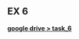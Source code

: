 ## EX 6

**[google drive > task_6](https://drive.google.com/drive/folders/11ZHbii4sCH3i1pv393uWco6huCBf5MN2?usp=sharing)**

